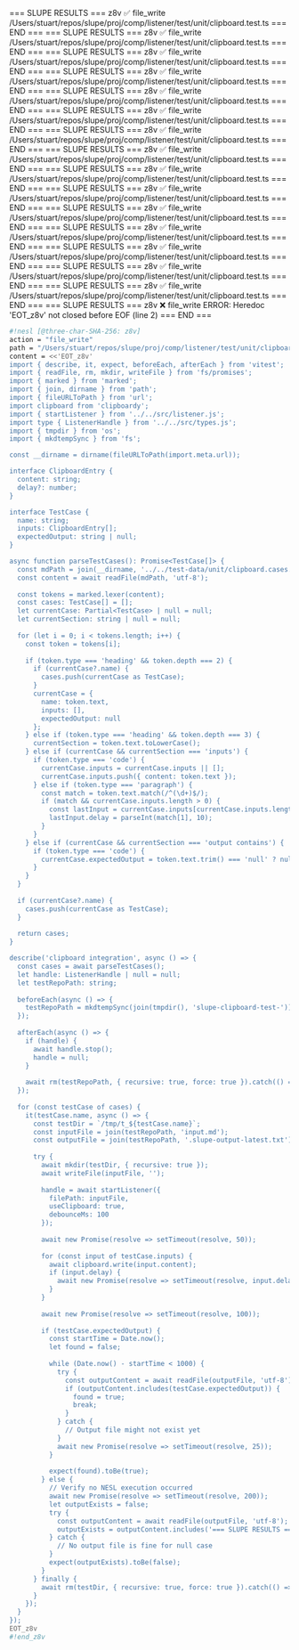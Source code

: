 === SLUPE RESULTS ===
z8v ✅ file_write /Users/stuart/repos/slupe/proj/comp/listener/test/unit/clipboard.test.ts
=== END ===
=== SLUPE RESULTS ===
z8v ✅ file_write /Users/stuart/repos/slupe/proj/comp/listener/test/unit/clipboard.test.ts
=== END ===
=== SLUPE RESULTS ===
z8v ✅ file_write /Users/stuart/repos/slupe/proj/comp/listener/test/unit/clipboard.test.ts
=== END ===
=== SLUPE RESULTS ===
z8v ✅ file_write /Users/stuart/repos/slupe/proj/comp/listener/test/unit/clipboard.test.ts
=== END ===
=== SLUPE RESULTS ===
z8v ✅ file_write /Users/stuart/repos/slupe/proj/comp/listener/test/unit/clipboard.test.ts
=== END ===
=== SLUPE RESULTS ===
z8v ✅ file_write /Users/stuart/repos/slupe/proj/comp/listener/test/unit/clipboard.test.ts
=== END ===
=== SLUPE RESULTS ===
z8v ✅ file_write /Users/stuart/repos/slupe/proj/comp/listener/test/unit/clipboard.test.ts
=== END ===
=== SLUPE RESULTS ===
z8v ✅ file_write /Users/stuart/repos/slupe/proj/comp/listener/test/unit/clipboard.test.ts
=== END ===
=== SLUPE RESULTS ===
z8v ✅ file_write /Users/stuart/repos/slupe/proj/comp/listener/test/unit/clipboard.test.ts
=== END ===
=== SLUPE RESULTS ===
z8v ✅ file_write /Users/stuart/repos/slupe/proj/comp/listener/test/unit/clipboard.test.ts
=== END ===
=== SLUPE RESULTS ===
z8v ✅ file_write /Users/stuart/repos/slupe/proj/comp/listener/test/unit/clipboard.test.ts
=== END ===
=== SLUPE RESULTS ===
z8v ✅ file_write /Users/stuart/repos/slupe/proj/comp/listener/test/unit/clipboard.test.ts
=== END ===
=== SLUPE RESULTS ===
z8v ✅ file_write /Users/stuart/repos/slupe/proj/comp/listener/test/unit/clipboard.test.ts
=== END ===
=== SLUPE RESULTS ===
z8v ✅ file_write /Users/stuart/repos/slupe/proj/comp/listener/test/unit/clipboard.test.ts
=== END ===
=== SLUPE RESULTS ===
z8v ✅ file_write /Users/stuart/repos/slupe/proj/comp/listener/test/unit/clipboard.test.ts
=== END ===
=== SLUPE RESULTS ===
z8v ❌ file_write ERROR: Heredoc 'EOT_z8v' not closed before EOF (line 2)
=== END ===
```sh nesl
#!nesl [@three-char-SHA-256: z8v]
action = "file_write"
path = "/Users/stuart/repos/slupe/proj/comp/listener/test/unit/clipboard.test.ts"
content = <<'EOT_z8v'
import { describe, it, expect, beforeEach, afterEach } from 'vitest';
import { readFile, rm, mkdir, writeFile } from 'fs/promises';
import { marked } from 'marked';
import { join, dirname } from 'path';
import { fileURLToPath } from 'url';
import clipboard from 'clipboardy';
import { startListener } from '../../src/listener.js';
import type { ListenerHandle } from '../../src/types.js';
import { tmpdir } from 'os';
import { mkdtempSync } from 'fs';

const __dirname = dirname(fileURLToPath(import.meta.url));

interface ClipboardEntry {
  content: string;
  delay?: number;
}

interface TestCase {
  name: string;
  inputs: ClipboardEntry[];
  expectedOutput: string | null;
}

async function parseTestCases(): Promise<TestCase[]> {
  const mdPath = join(__dirname, '../../test-data/unit/clipboard.cases.md');
  const content = await readFile(mdPath, 'utf-8');
  
  const tokens = marked.lexer(content);
  const cases: TestCase[] = [];
  let currentCase: Partial<TestCase> | null = null;
  let currentSection: string | null = null;
  
  for (let i = 0; i < tokens.length; i++) {
    const token = tokens[i];
    
    if (token.type === 'heading' && token.depth === 2) {
      if (currentCase?.name) {
        cases.push(currentCase as TestCase);
      }
      currentCase = { 
        name: token.text,
        inputs: [],
        expectedOutput: null
      };
    } else if (token.type === 'heading' && token.depth === 3) {
      currentSection = token.text.toLowerCase();
    } else if (currentCase && currentSection === 'inputs') {
      if (token.type === 'code') {
        currentCase.inputs = currentCase.inputs || [];
        currentCase.inputs.push({ content: token.text });
      } else if (token.type === 'paragraph') {
        const match = token.text.match(/^(\d+)$/);
        if (match && currentCase.inputs.length > 0) {
          const lastInput = currentCase.inputs[currentCase.inputs.length - 1];
          lastInput.delay = parseInt(match[1], 10);
        }
      }
    } else if (currentCase && currentSection === 'output contains') {
      if (token.type === 'code') {
        currentCase.expectedOutput = token.text.trim() === 'null' ? null : token.text.trim();
      }
    }
  }
  
  if (currentCase?.name) {
    cases.push(currentCase as TestCase);
  }
  
  return cases;
}

describe('clipboard integration', async () => {
  const cases = await parseTestCases();
  let handle: ListenerHandle | null = null;
  let testRepoPath: string;
  
  beforeEach(async () => {
    testRepoPath = mkdtempSync(join(tmpdir(), 'slupe-clipboard-test-'));
  });
  
  afterEach(async () => {
    if (handle) {
      await handle.stop();
      handle = null;
    }
    
    await rm(testRepoPath, { recursive: true, force: true }).catch(() => {});
  });
  
  for (const testCase of cases) {
    it(testCase.name, async () => {
      const testDir = `/tmp/t_${testCase.name}`;
      const inputFile = join(testRepoPath, 'input.md');
      const outputFile = join(testRepoPath, '.slupe-output-latest.txt');
      
      try {
        await mkdir(testDir, { recursive: true });
        await writeFile(inputFile, '');
        
        handle = await startListener({
          filePath: inputFile,
          useClipboard: true,
          debounceMs: 100
        });
        
        await new Promise(resolve => setTimeout(resolve, 50));
        
        for (const input of testCase.inputs) {
          await clipboard.write(input.content);
          if (input.delay) {
            await new Promise(resolve => setTimeout(resolve, input.delay));
          }
        }
        
        await new Promise(resolve => setTimeout(resolve, 100));
        
        if (testCase.expectedOutput) {
          const startTime = Date.now();
          let found = false;
          
          while (Date.now() - startTime < 1000) {
            try {
              const outputContent = await readFile(outputFile, 'utf-8');
              if (outputContent.includes(testCase.expectedOutput)) {
                found = true;
                break;
              }
            } catch {
              // Output file might not exist yet
            }
            await new Promise(resolve => setTimeout(resolve, 25));
          }
          
          expect(found).toBe(true);
        } else {
          // Verify no NESL execution occurred
          await new Promise(resolve => setTimeout(resolve, 200));
          let outputExists = false;
          try {
            const outputContent = await readFile(outputFile, 'utf-8');
            outputExists = outputContent.includes('=== SLUPE RESULTS ===');
          } catch {
            // No output file is fine for null case
          }
          expect(outputExists).toBe(false);
        }
      } finally {
        await rm(testDir, { recursive: true, force: true }).catch(() => {});
      }
    });
  }
});
EOT_z8v
#!end_z8v
```